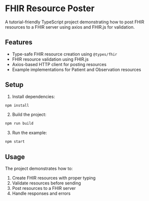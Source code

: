 # FHIR Resource Poster

A tutorial-friendly TypeScript project demonstrating how to post FHIR resources to a FHIR server using axios and FHIR.js for validation.

## Features

- Type-safe FHIR resource creation using `@types/fhir`
- FHIR resource validation using FHIR.js
- Axios-based HTTP client for posting resources
- Example implementations for Patient and Observation resources

## Setup

1. Install dependencies:

```bash
npm install
```

2. Build the project:

```bash
npm run build
```

3. Run the example:

```bash
npm start
```


## Usage

The project demonstrates how to:

1. Create FHIR resources with proper typing
2. Validate resources before sending
3. Post resources to a FHIR server
4. Handle responses and errors


